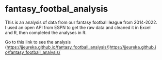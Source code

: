 # fantasy_footbal_analysis

This is an analysis of data from our fantasy football league from 2014-2022. I used an open API from ESPN to get the raw data and cleaned it in Excel and R, then completed the analyses in R.

Go to this link to see the analysis
(https://jjeureka.github.io/fantasy_football_analysis/)https://jjeureka.github.io/fantasy_football_analysis/
